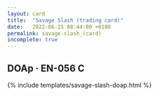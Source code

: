 ```yaml
---
layout: card
title:  "Savage Slash (trading card)"
date:   2022-06-25 08:44:00 +0100
permalink: savage-slash_(card)
incomplete: true
---
```


## DOAp &middot; EN-056 C

{% include templates/savage-slash-doap.html %}